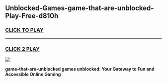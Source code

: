 
## Unblocked-Games-game-that-are-unblocked-Play-Free-d810h
<h3>
<a href="https://premium76.site?title=game-that-are-unblocked&ref=22A">CLICK TO PLAY</a></h3>
<hr>

<h3>
<a href="https://premium76.site?title=game-that-are-unblocked&ref=22A">CLICK 2 PLAY</a>
  
</h3>

<a href="https://premium76.site?title=game-that-are-unblocked&ref=22A"><img src="https://clearcache.store/games.png"></a>


**game-that-are-unblocked games unblocked: Your Gateway to Fun and Accessible Online Gaming**
